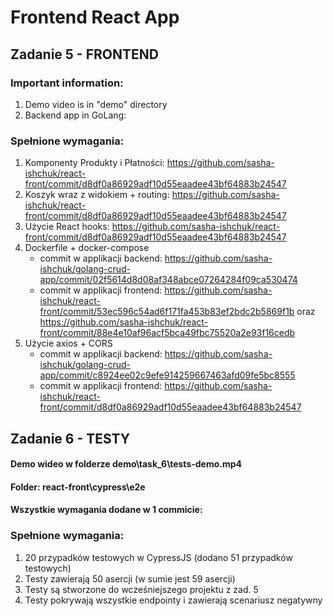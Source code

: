 # Frontend React App
## Zadanie 5 - FRONTEND


### Important information:
1. Demo video is in "demo" directory
2. Backend app in GoLang: 

### Spełnione wymagania:
1. Komponenty Produkty i Płatności: https://github.com/sasha-ishchuk/react-front/commit/d8df0a86929adf10d55eaadee43bf64883b24547
2. Koszyk wraz z widokiem + routing: https://github.com/sasha-ishchuk/react-front/commit/d8df0a86929adf10d55eaadee43bf64883b24547
3. Użycie React hooks: https://github.com/sasha-ishchuk/react-front/commit/d8df0a86929adf10d55eaadee43bf64883b24547
4. Dockerfile + docker-compose
    - commit w applikacji backend: https://github.com/sasha-ishchuk/golang-crud-app/commit/02f5614d8d08af348abce07264284f09ca530474
    - commit w applikacji frontend: https://github.com/sasha-ishchuk/react-front/commit/53ec596c54ad6f171fa453b83ef2bdc2b5869f1b oraz https://github.com/sasha-ishchuk/react-front/commit/88e4e10af96acf5bca49fbc75520a2e93f16cedb
6. Użycie axios + CORS
    - commit w applikacji backend: https://github.com/sasha-ishchuk/golang-crud-app/commit/c8924ee02c9efe914259667463afd09fe5bc8555
    - commit w applikacji frontend: https://github.com/sasha-ishchuk/react-front/commit/d8df0a86929adf10d55eaadee43bf64883b24547


## Zadanie 6 - TESTY

#### Demo wideo w folderze demo\task_6\tests-demo.mp4
#### Folder: react-front\cypress\e2e
#### Wszystkie wymagania dodane w 1 commicie: 

### Spełnione wymagania:
1. 20 przypadków testowych w CypressJS (dodano 51 przypadków testowych)
2. Testy zawierają 50 asercji (w sumie jest 59 asercji)
3. Testy są stworzone do wcześniejszego projektu z zad. 5
4. Testy pokrywają wszystkie endpointy i zawierają scenariusz negatywny